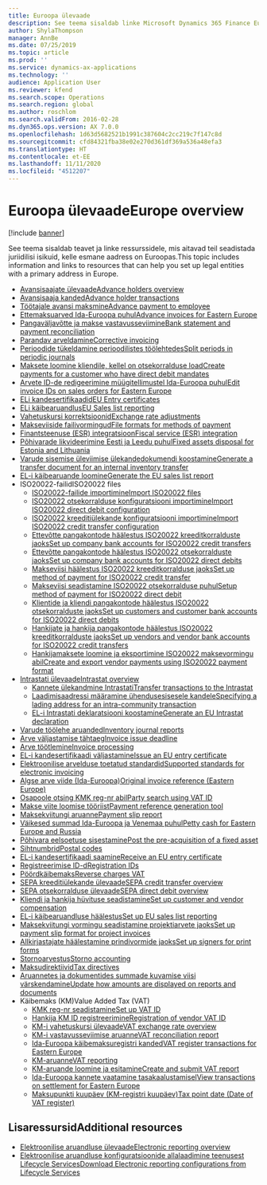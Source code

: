 ```yaml
---
title: Euroopa ülevaade
description: See teema sisaldab linke Microsoft Dynamics 365 Finance Euroopa dokumentatsiooni ressurssidele.
author: ShylaThompson
manager: AnnBe
ms.date: 07/25/2019
ms.topic: article
ms.prod: ''
ms.service: dynamics-ax-applications
ms.technology: ''
audience: Application User
ms.reviewer: kfend
ms.search.scope: Operations
ms.search.region: global
ms.author: roschlom
ms.search.validFrom: 2016-02-28
ms.dyn365.ops.version: AX 7.0.0
ms.openlocfilehash: 1d63d5682521b1991c387604c2cc219c7f147c8d
ms.sourcegitcommit: cfd84321fba38e02e270d361df369a536a48efa3
ms.translationtype: HT
ms.contentlocale: et-EE
ms.lasthandoff: 11/11/2020
ms.locfileid: "4512207"
---
```

# <a name="europe-overview"></a><span data-ttu-id="f565c-103">Euroopa ülevaade</span><span class="sxs-lookup"><span data-stu-id="f565c-103">Europe overview</span></span>

[!include [banner](../includes/banner.md)]

<span data-ttu-id="f565c-104">See teema sisaldab teavet ja linke ressurssidele, mis aitavad teil seadistada juriidilisi isikuid, kelle esmane aadress on Euroopas.</span><span class="sxs-lookup"><span data-stu-id="f565c-104">This topic includes information and links to resources that can help you set up legal entities with a primary address in Europe.</span></span> 

- [<span data-ttu-id="f565c-105">Avansisaajate ülevaade</span><span class="sxs-lookup"><span data-stu-id="f565c-105">Advance holders overview</span></span>](emea-advance-holders.md)
 - [<span data-ttu-id="f565c-106">Avansisaaja kanded</span><span class="sxs-lookup"><span data-stu-id="f565c-106">Advance holder transactions</span></span>](emea-advance-holders-transactions.md)
 - [<span data-ttu-id="f565c-107">Töötajale avansi maksmine</span><span class="sxs-lookup"><span data-stu-id="f565c-107">Advance payment to employee</span></span>](tasks/advance-payment-employee.md)
- [<span data-ttu-id="f565c-108">Ettemaksuarved Ida-Euroopa puhul</span><span class="sxs-lookup"><span data-stu-id="f565c-108">Advance invoices for Eastern Europe</span></span>](emea-advance-invoice.md)
- [<span data-ttu-id="f565c-109">Pangaväljavõtte ja makse vastavusseviimine</span><span class="sxs-lookup"><span data-stu-id="f565c-109">Bank statement and payment reconciliation</span></span>](emea-bank-reconciliation.md)
- [<span data-ttu-id="f565c-110">Parandav arveldamine</span><span class="sxs-lookup"><span data-stu-id="f565c-110">Corrective invoicing</span></span>](emea-corrective-invoice.md)
- [<span data-ttu-id="f565c-111">Perioodide tükeldamine perioodilistes töölehtedes</span><span class="sxs-lookup"><span data-stu-id="f565c-111">Split periods in periodic journals</span></span>](emea-create-post-periodic-journals.md)
- [<span data-ttu-id="f565c-112">Maksete loomine kliendile, kellel on otsekorralduse load</span><span class="sxs-lookup"><span data-stu-id="f565c-112">Create payments for a customer who have direct debit mandates</span></span>](tasks/create-payments-customers-who-have-direct-debit-mandates.md)
- [<span data-ttu-id="f565c-113">Arvete ID-de redigeerimine müügitellimustel Ida-Euroopa puhul</span><span class="sxs-lookup"><span data-stu-id="f565c-113">Edit invoice IDs on sales orders for Eastern Europe</span></span>](emea-edit-invoice-id-sales-orders.md)
- [<span data-ttu-id="f565c-114">ELi kandesertifikaadid</span><span class="sxs-lookup"><span data-stu-id="f565c-114">EU Entry certificates</span></span>](emea-entry-certificates.md)
- [<span data-ttu-id="f565c-115">ELi käibearuandlus</span><span class="sxs-lookup"><span data-stu-id="f565c-115">EU Sales list reporting</span></span>](emea-eu-sales-list.md)
- [<span data-ttu-id="f565c-116">Vahetuskursi korrektsioonid</span><span class="sxs-lookup"><span data-stu-id="f565c-116">Exchange rate adjustments</span></span>](emea-exchange-rate-adjustments.md)
- [<span data-ttu-id="f565c-117">Makseviiside failivormingud</span><span class="sxs-lookup"><span data-stu-id="f565c-117">File formats for methods of payment</span></span>](emea-select-file-formats-for-the-method-of-payments.md)
- [<span data-ttu-id="f565c-118">Finantsteenuse (ESR) integratsioon</span><span class="sxs-lookup"><span data-stu-id="f565c-118">Fiscal service (ESR) integration</span></span>](emea-fiscal-service-integration.md)
- [<span data-ttu-id="f565c-119">Põhivarade likvideerimine Eesti ja Leedu puhul</span><span class="sxs-lookup"><span data-stu-id="f565c-119">Fixed assets disposal for Estonia and Lithuania</span></span>](emea-credit-note-reverse-fixed-asset-sale.md)
- [<span data-ttu-id="f565c-120">Varude sisemise üleviimise ülekandedokumendi koostamine</span><span class="sxs-lookup"><span data-stu-id="f565c-120">Generate a transfer document for an internal inventory transfer</span></span>](tasks/transfer-document-internal-inventory-transfer.md)
- [<span data-ttu-id="f565c-121">EL-i käibearuande loomine</span><span class="sxs-lookup"><span data-stu-id="f565c-121">Generate the EU sales list report</span></span>](tasks/eur-00011-eu-sales-list-report.md)
- <span data-ttu-id="f565c-122">ISO20022-failid</span><span class="sxs-lookup"><span data-stu-id="f565c-122">ISO20022 files</span></span>
  - [<span data-ttu-id="f565c-123">ISO20022-failide importimine</span><span class="sxs-lookup"><span data-stu-id="f565c-123">Import ISO20022 files</span></span>](emea-ISO20022-file-formats.md)
  - [<span data-ttu-id="f565c-124">ISO20022 otsekorralduse konfiguratsiooni importimine</span><span class="sxs-lookup"><span data-stu-id="f565c-124">Import ISO20022 direct debit configuration</span></span>](tasks/import-iso20022-direct-debit-configuration.md)
  - [<span data-ttu-id="f565c-125">ISO20022 kreeditiülekande konfiguratsiooni importimine</span><span class="sxs-lookup"><span data-stu-id="f565c-125">Import ISO20022 credit transfer configuration</span></span>](tasks/import-iso20022-credit-transfer-configuration.md)
  - [<span data-ttu-id="f565c-126">Ettevõtte pangakontode häälestus ISO20022 kreeditkorralduste jaoks</span><span class="sxs-lookup"><span data-stu-id="f565c-126">Set up company bank accounts for ISO20022 credit transfers</span></span>](tasks/set-up-company-bank-accounts-iso20022-credit-transfers.md)
  - [<span data-ttu-id="f565c-127">Ettevõtte pangakontode häälestus ISO20022 otsekorralduste jaoks</span><span class="sxs-lookup"><span data-stu-id="f565c-127">Set up company bank accounts for ISO20022 direct debits</span></span>](tasks/set-up-company-bank-accounts-iso20022-direct-debits.md)
  - [<span data-ttu-id="f565c-128">Makseviisi häälestus ISO20022 kreeditkorralduse jaoks</span><span class="sxs-lookup"><span data-stu-id="f565c-128">Set up method of payment for ISO20022 credit transfer</span></span>](tasks/set-up-method-payment-iso20022-credit-transfer.md)
  - [<span data-ttu-id="f565c-129">Makseviisi seadistamine ISO20022 otsekorralduse puhul</span><span class="sxs-lookup"><span data-stu-id="f565c-129">Setup method of payment for ISO20022 direct debit</span></span>](tasks/setup-method-payment-iso20022-direct-debit.md)
  - [<span data-ttu-id="f565c-130">Klientide ja kliendi pangakontode häälestus ISO20022 otsekorralduste jaoks</span><span class="sxs-lookup"><span data-stu-id="f565c-130">Set up customers and customer bank accounts for ISO20022 direct debits</span></span>](tasks/set-up-bank-accounts-iso20022-direct-debits.md)
  - [<span data-ttu-id="f565c-131">Hankijate ja hankija pangakontode häälestus ISO20022 kreeditkorralduste jaoks</span><span class="sxs-lookup"><span data-stu-id="f565c-131">Set up vendors and vendor bank accounts for ISO20022 credit transfers</span></span>](tasks/set-up-vendor-iso20022-credit-transfers.md)
  - [<span data-ttu-id="f565c-132">Hankijamaksete loomine ja eksportimine ISO20022 maksevormingu abil</span><span class="sxs-lookup"><span data-stu-id="f565c-132">Create and export vendor payments using ISO20022 payment format</span></span>](tasks/create-export-vendor-payments-iso20022-payment-format.md)
- [<span data-ttu-id="f565c-133">Intrastati ülevaade</span><span class="sxs-lookup"><span data-stu-id="f565c-133">Intrastat overview</span></span>](emea-intrastat.md)
  - [<span data-ttu-id="f565c-134">Kannete ülekandmine Intrastati</span><span class="sxs-lookup"><span data-stu-id="f565c-134">Transfer transactions to the Intrastat</span></span>](tasks/transfer-transactions-intrastat.md)
  - [<span data-ttu-id="f565c-135">Laadimisaadressi määramine ühendusesisesele kandele</span><span class="sxs-lookup"><span data-stu-id="f565c-135">Specifying a lading address for an intra-community transaction</span></span>](tasks/eur-00002-specify-lading-address-intra-community.md)
  - [<span data-ttu-id="f565c-136">EL-i Intrastati deklaratsiooni koostamine</span><span class="sxs-lookup"><span data-stu-id="f565c-136">Generate an EU Intrastat declaration</span></span>](tasks/eur-00002-eu-intrastat-declaration.md)
- [<span data-ttu-id="f565c-137">Varude töölehe aruanded</span><span class="sxs-lookup"><span data-stu-id="f565c-137">Inventory journal reports</span></span>](emea-set-up-report-inventory-journal-names.md)
- [<span data-ttu-id="f565c-138">Arve väljastamise tähtaeg</span><span class="sxs-lookup"><span data-stu-id="f565c-138">Invoice issue deadline</span></span>](emea-invoice-issue-deadline.md)
- [<span data-ttu-id="f565c-139">Arve töötlemine</span><span class="sxs-lookup"><span data-stu-id="f565c-139">Invoice processing</span></span>](emea-invoice-processing.md)
- [<span data-ttu-id="f565c-140">EL-i kandesertifikaadi väljastamine</span><span class="sxs-lookup"><span data-stu-id="f565c-140">Issue an EU entry certificate</span></span>](tasks/eur-00012-issue-eu-entry-certificate.md)
- [<span data-ttu-id="f565c-141">Elektroonilise arvelduse toetatud standardid</span><span class="sxs-lookup"><span data-stu-id="f565c-141">Supported standards for electronic invoicing</span></span>](emea-oioubl-standards-electronic-invoicing.md)
- [<span data-ttu-id="f565c-142">Algse arve viide (Ida-Euroopa)</span><span class="sxs-lookup"><span data-stu-id="f565c-142">Original invoice reference (Eastern Europe)</span></span>](tasks/ee-00004-original-invoice-reference.md)
- [<span data-ttu-id="f565c-143">Osapoole otsing KMK reg-nr abil</span><span class="sxs-lookup"><span data-stu-id="f565c-143">Party search using VAT ID</span></span>](tasks/eur-00015-party-search-vat-id.md)
- [<span data-ttu-id="f565c-144">Makse viite loomise tööriist</span><span class="sxs-lookup"><span data-stu-id="f565c-144">Payment reference generation tool</span></span>](tasks/ee-00015-payment-reference-generation-tool.md)
- [<span data-ttu-id="f565c-145">Maksekviitungi aruanne</span><span class="sxs-lookup"><span data-stu-id="f565c-145">Payment slip report</span></span>](emea-eur-payment-slip-report-giro.md)
- [<span data-ttu-id="f565c-146">Väikesed summad Ida-Euroopa ja Venemaa puhul</span><span class="sxs-lookup"><span data-stu-id="f565c-146">Petty cash for Eastern Europe and Russia</span></span>](emea-petty-cash.md)
- [<span data-ttu-id="f565c-147">Põhivara eelsoetuse sisestamine</span><span class="sxs-lookup"><span data-stu-id="f565c-147">Post the pre-acquisition of a fixed asset</span></span>](emea-pre-acquisition-acquisition-fixed-asset.md)
- [<span data-ttu-id="f565c-148">Sihtnumbrid</span><span class="sxs-lookup"><span data-stu-id="f565c-148">Postal codes</span></span>](emea-import-create-postal-codes-manually.md)
- [<span data-ttu-id="f565c-149">EL-i kandesertifikaadi saamine</span><span class="sxs-lookup"><span data-stu-id="f565c-149">Receive an EU entry certificate</span></span>](tasks/eur-00012-receive-eu-entry-certificate.md)
- [<span data-ttu-id="f565c-150">Registreerimise ID-d</span><span class="sxs-lookup"><span data-stu-id="f565c-150">Registration IDs</span></span>](emea-registration-ids.md)
- [<span data-ttu-id="f565c-151">Pöördkäibemaks</span><span class="sxs-lookup"><span data-stu-id="f565c-151">Reverse charges VAT</span></span>](emea-reverse-charge.md)
- [<span data-ttu-id="f565c-152">SEPA kreeditiülekande ülevaade</span><span class="sxs-lookup"><span data-stu-id="f565c-152">SEPA credit transfer overview</span></span>](../accounts-payable/sepa-credit-transfer.md)
- [<span data-ttu-id="f565c-153">SEPA otsekorralduse ülevaade</span><span class="sxs-lookup"><span data-stu-id="f565c-153">SEPA direct debit overview</span></span>](../accounts-receivable/sepa-direct-debit-overview.md)
- [<span data-ttu-id="f565c-154">Kliendi ja hankija hüvituse seadistamine</span><span class="sxs-lookup"><span data-stu-id="f565c-154">Set up customer and vendor compensation</span></span>](emea-compensation-customer-vendor-transactions.md)
- [<span data-ttu-id="f565c-155">EL-i käibearuandluse häälestus</span><span class="sxs-lookup"><span data-stu-id="f565c-155">Set up EU sales list reporting</span></span>](tasks/eur-00011-eu-sales-list-reporting.md)
- [<span data-ttu-id="f565c-156">Maksekviitungi vormingu seadistamine projektiarvete jaoks</span><span class="sxs-lookup"><span data-stu-id="f565c-156">Set up payment slip format for project invoices</span></span>](tasks/set-up-payment-slip-format-project-invoices.md)
- [<span data-ttu-id="f565c-157">Allkirjastajate häälestamine prindivormide jaoks</span><span class="sxs-lookup"><span data-stu-id="f565c-157">Set up signers for print forms</span></span>](emea-set-up-signers-for-printing-forms.md)
- [<span data-ttu-id="f565c-158">Stornoarvestus</span><span class="sxs-lookup"><span data-stu-id="f565c-158">Storno accounting</span></span>](emea-storno.md)
- [<span data-ttu-id="f565c-159">Maksudirektiivid</span><span class="sxs-lookup"><span data-stu-id="f565c-159">Tax directives</span></span>](emea-tax-directives.md)
- [<span data-ttu-id="f565c-160">Aruannetes ja dokumentides summade kuvamise viisi värskendamine</span><span class="sxs-lookup"><span data-stu-id="f565c-160">Update how amounts are displayed on reports and documents</span></span>](emea-amount-printing-forms.md)
- <span data-ttu-id="f565c-161">Käibemaks (KM)</span><span class="sxs-lookup"><span data-stu-id="f565c-161">Value Added Tax (VAT)</span></span>
  - [<span data-ttu-id="f565c-162">KMK reg-nr seadistamine</span><span class="sxs-lookup"><span data-stu-id="f565c-162">Set up VAT ID</span></span>](tasks/eur-00015-vat-id.md)
  - [<span data-ttu-id="f565c-163">Hankija KM ID registreerimine</span><span class="sxs-lookup"><span data-stu-id="f565c-163">Registration of vendor VAT ID</span></span>](tasks/eur-00015-registration-vendor-vat-id.md)
  - [<span data-ttu-id="f565c-164">KM-i vahetuskursi ülevaade</span><span class="sxs-lookup"><span data-stu-id="f565c-164">VAT exchange rate overview</span></span>](emea-vat-exchange-rate.md)
  - [<span data-ttu-id="f565c-165">KM-i vastavusseviimise aruanne</span><span class="sxs-lookup"><span data-stu-id="f565c-165">VAT reconciliation report</span></span>](tasks/eur-00018-vat-reconciliation-report.md)
  - [<span data-ttu-id="f565c-166">Ida-Euroopa käibemaksuregistri kanded</span><span class="sxs-lookup"><span data-stu-id="f565c-166">VAT register transactions for Eastern Europe</span></span>](emea-vat-register-transactions.md)
  - [<span data-ttu-id="f565c-167">KM-aruanne</span><span class="sxs-lookup"><span data-stu-id="f565c-167">VAT reporting</span></span>](emea-vat-reporting.md)
  - [<span data-ttu-id="f565c-168">KM-aruande loomine ja esitamine</span><span class="sxs-lookup"><span data-stu-id="f565c-168">Create and submit VAT report</span></span>](tasks/create-submit-vat-report.md)
  - [<span data-ttu-id="f565c-169">Ida-Euroopa kannete vaatamine tasakaalustamisel</span><span class="sxs-lookup"><span data-stu-id="f565c-169">View transactions on settlement for Eastern Europe</span></span>](emea-transactions-settlement-form.md)
  - [<span data-ttu-id="f565c-170">Maksupunkti kuupäev (KM-registri kuupäev)</span><span class="sxs-lookup"><span data-stu-id="f565c-170">Tax point date (Date of VAT register)</span></span>](emea-tax-point-date.md)

## <a name="additional-resources"></a><span data-ttu-id="f565c-171">Lisaressursid</span><span class="sxs-lookup"><span data-stu-id="f565c-171">Additional resources</span></span>

- [<span data-ttu-id="f565c-172">Elektroonilise aruandluse ülevaade</span><span class="sxs-lookup"><span data-stu-id="f565c-172">Electronic reporting overview</span></span>](../../dev-itpro/analytics/general-electronic-reporting.md)
- [<span data-ttu-id="f565c-173">Elektroonilise aruandluse konfiguratsioonide allalaadimine teenusest Lifecycle Services</span><span class="sxs-lookup"><span data-stu-id="f565c-173">Download Electronic reporting configurations from Lifecycle Services</span></span>](../../dev-itpro/analytics/download-electronic-reporting-configuration-lcs.md)
